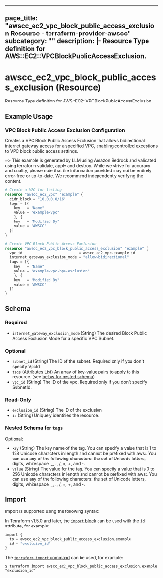 
---
page_title: "awscc_ec2_vpc_block_public_access_exclusion Resource - terraform-provider-awscc"
subcategory: ""
description: |-
  Resource Type definition for AWS::EC2::VPCBlockPublicAccessExclusion.
---

# awscc_ec2_vpc_block_public_access_exclusion (Resource)

Resource Type definition for AWS::EC2::VPCBlockPublicAccessExclusion.

## Example Usage

### VPC Block Public Access Exclusion Configuration

Creates a VPC Block Public Access Exclusion that allows bidirectional internet gateway access for a specified VPC, enabling controlled exceptions to VPC block public access settings.

~> This example is generated by LLM using Amazon Bedrock and validated using terraform validate, apply and destroy. While we strive for accuracy and quality, please note that the information provided may not be entirely error-free or up-to-date. We recommend independently verifying the content.

```terraform
# Create a VPC for testing
resource "awscc_ec2_vpc" "example" {
  cidr_block = "10.0.0.0/16"
  tags = [{
    key   = "Name"
    value = "example-vpc"
    }, {
    key   = "Modified By"
    value = "AWSCC"
  }]
}

# Create VPC Block Public Access Exclusion
resource "awscc_ec2_vpc_block_public_access_exclusion" "example" {
  vpc_id                          = awscc_ec2_vpc.example.id
  internet_gateway_exclusion_mode = "allow-bidirectional"
  tags = [{
    key   = "Name"
    value = "example-vpc-bpa-exclusion"
    }, {
    key   = "Modified By"
    value = "AWSCC"
  }]
}
```

<!-- schema generated by tfplugindocs -->
## Schema

### Required

- `internet_gateway_exclusion_mode` (String) The desired Block Public Access Exclusion Mode for a specific VPC/Subnet.

### Optional

- `subnet_id` (String) The ID of the subnet. Required only if you don't specify VpcId
- `tags` (Attributes List) An array of key-value pairs to apply to this resource. (see [below for nested schema](#nestedatt--tags))
- `vpc_id` (String) The ID of the vpc. Required only if you don't specify SubnetId.

### Read-Only

- `exclusion_id` (String) The ID of the exclusion
- `id` (String) Uniquely identifies the resource.

<a id="nestedatt--tags"></a>
### Nested Schema for `tags`

Optional:

- `key` (String) The key name of the tag. You can specify a value that is 1 to 128 Unicode characters in length and cannot be prefixed with aws:. You can use any of the following characters: the set of Unicode letters, digits, whitespace, _, ., /, =, +, and -.
- `value` (String) The value for the tag. You can specify a value that is 0 to 256 Unicode characters in length and cannot be prefixed with aws:. You can use any of the following characters: the set of Unicode letters, digits, whitespace, _, ., /, =, +, and -.

## Import

Import is supported using the following syntax:

In Terraform v1.5.0 and later, the [`import` block](https://developer.hashicorp.com/terraform/language/import) can be used with the `id` attribute, for example:

```terraform
import {
  to = awscc_ec2_vpc_block_public_access_exclusion.example
  id = "exclusion_id"
}
```

The [`terraform import` command](https://developer.hashicorp.com/terraform/cli/commands/import) can be used, for example:

```shell
$ terraform import awscc_ec2_vpc_block_public_access_exclusion.example "exclusion_id"
```

